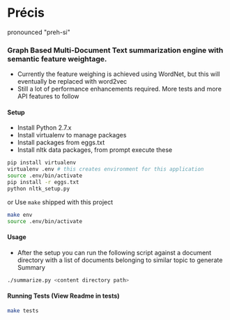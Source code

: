 Précis
======
pronounced "preh-si"

### Graph Based Multi-Document Text summarization engine with semantic feature weightage.

* Currently the feature weighing is achieved using WordNet, but this will eventually be replaced with word2vec
* Still a lot of performance enhancements required. More tests and more API features to follow

#### Setup
* Install Python 2.7.x
* Install virtualenv to manage packages
* Install packages from eggs.txt
* Install nltk data packages, from prompt execute these

```bash
pip install virtualenv
virtualenv .env # this creates environment for this application
source .env/bin/activate
pip install -r eggs.txt
python nltk_setup.py
```

or Use ```make``` shipped with this project

```bash
make env
source .env/bin/activate
```

#### Usage
* After the setup you can run the following script against a document directory with a list of documents belonging to
similar topic to generate Summary

```bash
./summarize.py <content directory path>
```
#### Running Tests (View Readme in tests)

```bash
make tests
```